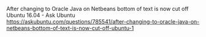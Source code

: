 After changing to Oracle Java on Netbeans bottom of text is now cut off Ubuntu 16.04 - Ask Ubuntu  
 https://askubuntu.com/questions/785541/after-changing-to-oracle-java-on-netbeans-bottom-of-text-is-now-cut-off-ubuntu-1  
 
